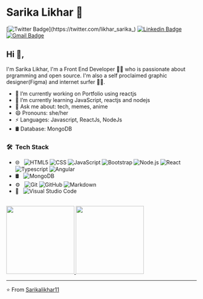 # Sarika Likhar 🌝
[![Twitter Badge](https://img.shields.io/badge/-@SarikaLikhar-1ca0f1?style=flat-square&labelColor=1ca0f1&logo=twitter&logoColor=white&link=https://twitter.com/likhar_sarika_)](https://twitter.com/likhar_sarika_) [![Linkedin Badge](https://img.shields.io/badge/-sarikalikhar-blue?style=flat-square&logo=Linkedin&logoColor=white&link=https://www.linkedin.com/in/sarika-likhar-53ab86b3/)](https://www.linkedin.com/in/sarika-likhar-53ab86b3/)
[![Gmail Badge](https://img.shields.io/badge/-sarikalikhar2619@gmail.com-c14438?style=flat-square&logo=Gmail&logoColor=white&link=mailto:sarikalikhar2619@gmail.com)](mailto:sarikalikhar2619@gmail.com)

## Hi 👋, 
I'm Sarika Likhar, I'm a Front End Developer 👨‍💻 who is passionate about prgramming and open source. I'm also a self proclaimed graphic designer(Figma) and internet surfer 
🏄‍♂️. 

- 🔭 I’m currently working on Portfolio using reactjs
- 🌱 I’m currently learning JavaScript, reactjs and nodejs
- 💬 Ask me about: tech, memes, anime
- 😄 Pronouns: she/her
- ⚡ Languages: Javascript, ReactJs, NodeJs
- 🛢 Database: MongoDB


<h3> 🛠 &nbsp;Tech Stack</h3>

- 🌐 &nbsp;
  ![HTML5](https://img.shields.io/badge/-HTML5-333333?style=flat&logo=HTML5)
  ![CSS](https://img.shields.io/badge/-CSS-333333?style=flat&logo=CSS3&logoColor=1572B6)
  ![JavaScript](https://img.shields.io/badge/-JavaScript-333333?style=flat&logo=javascript)
  ![Bootstrap](https://img.shields.io/badge/-Bootstrap-333333?style=flat&logo=bootstrap&logoColor=563D7C)
  ![Node.js](https://img.shields.io/badge/-Node.js-333333?style=flat&logo=node.js)
  ![React](https://img.shields.io/badge/-React-333333?style=flat&logo=react)
  ![Typescript](https://img.shields.io/badge/-Typescript-333333?style=flat&logo=typescript)
  ![Angular](https://img.shields.io/badge/-Angular-333333?style=flat&logo=angular)
- 🛢 &nbsp;
  ![MongoDB](https://img.shields.io/badge/-MongoDB-333333?style=flat&logo=mongodb)
- ⚙️ &nbsp;
  ![Git](https://img.shields.io/badge/-Git-333333?style=flat&logo=git)
  ![GitHub](https://img.shields.io/badge/-GitHub-333333?style=flat&logo=github)
  ![Markdown](https://img.shields.io/badge/-Markdown-333333?style=flat&logo=markdown)
- 🔧 &nbsp;
  ![Visual Studio Code](https://img.shields.io/badge/-Visual%20Studio%20Code-333333?style=flat&logo=visual-studio-code&logoColor=007ACC)
 
<br/>
<a href="https://github.com/Sarikalikhar11">
  <img height="180em" src="https://github-readme-stats.vercel.app/api?username=Sarikalikhar11&theme=buefy&show_icons=true" />
  <img height="180em" src="https://github-readme-stats.vercel.app/api/top-langs/?username=Sarikalikhar11&theme=buefy&layout=compact" />
</a>


---
⭐️ From [Sarikalikhar11](https://github.com/Sarikalikhar11)
